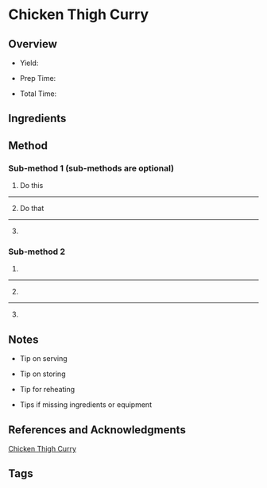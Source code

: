 # Chicken Thigh Curry

## Overview

- Yield:

- Prep Time:

- Total Time:

## Ingredients



## Method

### Sub-method 1 (sub-methods are optional)

1. Do this
---
2. Do that
---
3.

### Sub-method 2

1.
---
2.
---
3.

## Notes

- Tip on serving

- Tip on storing

- Tip for reheating

- Tips if missing ingredients or equipment

## References and Acknowledgments

[Chicken Thigh Curry](https://www.reddit.com/r/Curry/comments/e74kxj/never_fails_to_delight_my_own_recipe/)

## Tags


